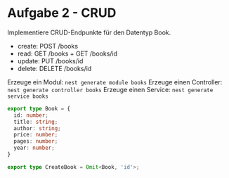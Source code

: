 # Aufgabe 2 - CRUD

Implementiere CRUD-Endpunkte für den Datentyp Book.

* create: POST /books
* read: GET /books + GET /books/id
* update: PUT /books/id
* delete: DELETE /books/id

Erzeuge ein Modul: `nest generate module books`
Erzeuge einen Controller: `nest generate controller books`
Erzeuge einen Service: `nest generate service books`

```ts
export type Book = {
  id: number;
  title: string;
  author: string;
  price: number;
  pages: number;
  year: number;
}

export type CreateBook = Omit<Book, 'id'>;
```